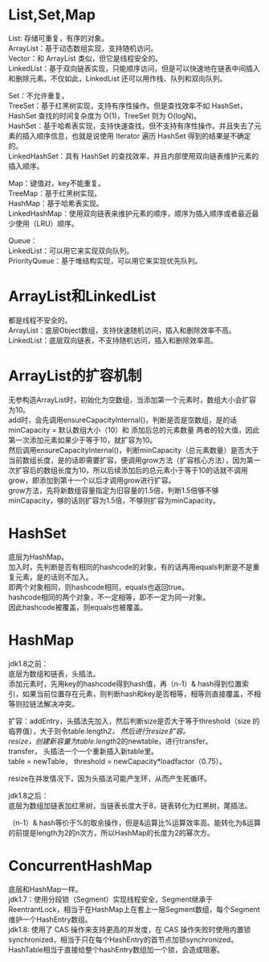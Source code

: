 # List,Set,Map
List: 存储可重复，有序的对象。  
ArrayList：基于动态数组实现，支持随机访问。  
Vector：和 ArrayList 类似，但它是线程安全的。  
LinkedList：基于双向链表实现，只能顺序访问，但是可以快速地在链表中间插入和删除元素。不仅如此，LinkedList 还可以用作栈、队列和双向队列。  

Set：不允许重复。  
TreeSet：基于红黑树实现，支持有序性操作。但是查找效率不如 HashSet，HashSet 查找的时间复杂度为 O(1)，TreeSet 则为 O(logN)。  
HashSet：基于哈希表实现，支持快速查找，但不支持有序性操作。并且失去了元素的插入顺序信息，也就是说使用 Iterator 遍历 HashSet 得到的结果是不确定的。  
LinkedHashSet：具有 HashSet 的查找效率，并且内部使用双向链表维护元素的插入顺序。  

Map：键值对，key不能重复。  
TreeMap：基于红黑树实现。  
HashMap：基于哈希表实现。   
LinkedHashMap：使用双向链表来维护元素的顺序，顺序为插入顺序或者最近最少使用（LRU）顺序。  

Queue：  
LinkedList：可以用它来实现双向队列。  
PriorityQueue：基于堆结构实现，可以用它来实现优先队列。  

# ArrayList和LinkedList
都是线程不安全的。  
ArrayList：底层Object数组，支持快速随机访问，插入和删除效率不高。  
LinkedList：底层双向链表，不支持随机访问，插入和删除效率高。  

# ArrayList的扩容机制
无参构造ArrayList时，初始化为空数组，当添加第一个元素时，数组大小会扩容为10。  
add时，会先调用ensureCapacityInternal()，判断是否是空数组，是的话minCapacity = 默认数组大小（10）和 添加后总的元素数量 两者的较大值，因此第一次添加元素如果少于等于10，就扩容为10。  
然后调用ensureCapacityInternal()，判断minCapacity（总元素数量）是否大于当前数组长度，是的话即需要扩容，便调用grow方法（扩容核心方法），因为第一次扩容后的数组长度为10，所以后续添加后的总元素小于等于10的话就不调用grow，即添加到第十一个以后才调用grow进行扩容。  
grow方法，先将新数组容量指定为旧容量的1.5倍，判断1.5倍够不够minCapacity，够的话则扩容为1.5倍，不够则扩容为minCapacity。  

# HashSet
底层为HashMap。  
加入时，先判断是否有相同的hashcode的对象，有的话再用equals判断是不是重复元素，是的话则不加入。  
即两个对象相同，则hashcode相同，equals也返回true。  
hashcode相同的两个对象，不一定相等，即不一定为同一对象。  
因此hashcode被覆盖，则equals也被覆盖。  

# HashMap
jdk1.8之前：  
底层为数组和链表，头插法。  
添加元素时，先用key的hashcode得到hash值，再（n-1）& hash得到位置索引，如果当前位置存在元素，则判断hash和key是否相等，相等则直接覆盖，不相等则拉链法解决冲突。  

扩容：addEntry，头插法先加入，然后判断size是否大于等于threshold（size 的临界值），大于则令table.length*2， 然后进行resize扩容。  
resize，创建新容量为table.length*2的newtable，进行transfer。  
transfer， 头插法一个一个重新插入新table里。  
table = newTable， threshold = newCapacity*loadfactor（0.75）。  

resize在并发情况下，因为头插法可能产生环，从而产生死循环。  

jdk1.8之后：  
底层为数组加链表加红黑树，当链表长度大于8，链表转化为红黑树，尾插法。  

（n-1）& hash等价于%的取余操作，但是&运算比%运算效率高。能转化为&运算的前提是length为2的n次方，所以HashMap的长度为2的幂次方。  

# ConcurrentHashMap
底层和HashMap一样。  
jdk1.7：使用分段锁（Segment）实现线程安全，Segment继承于ReentrantLock，相当于在HashMap上在套上一层Segment数组，每个Segment维护一个HashEntry数组。  
jdk1.8: 使用了 CAS 操作来支持更高的并发度，在 CAS 操作失败时使用内置锁 synchronized，相当于只在每个HashEntry的首节点加锁synchronized。  
HashTable相当于直接给整个hashEntry数组加一个锁，会造成阻塞。  







